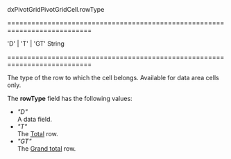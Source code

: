 <!--id-->dxPivotGridPivotGridCell.rowType<!--/id-->
===========================================================================
<!--acceptValues-->'D' | 'T' | 'GT'<!--/acceptValues-->
<!--type-->String<!--/type-->
===========================================================================

<!--shortDescription-->
The type of the row to which the cell belongs. Available for data area cells only.
<!--/shortDescription-->

<!--fullDescription-->
The **rowType** field has the following values:

- *"D"*  
    A data field.
- *"T"*  
    The [Total](/Documentation/Guide/Widgets/PivotGrid/Visual_Elements/#Totals) row.
- *"GT"*  
    The [Grand total](/Documentation/Guide/Widgets/PivotGrid/Visual_Elements/#Totals) row.

<!--/fullDescription-->
